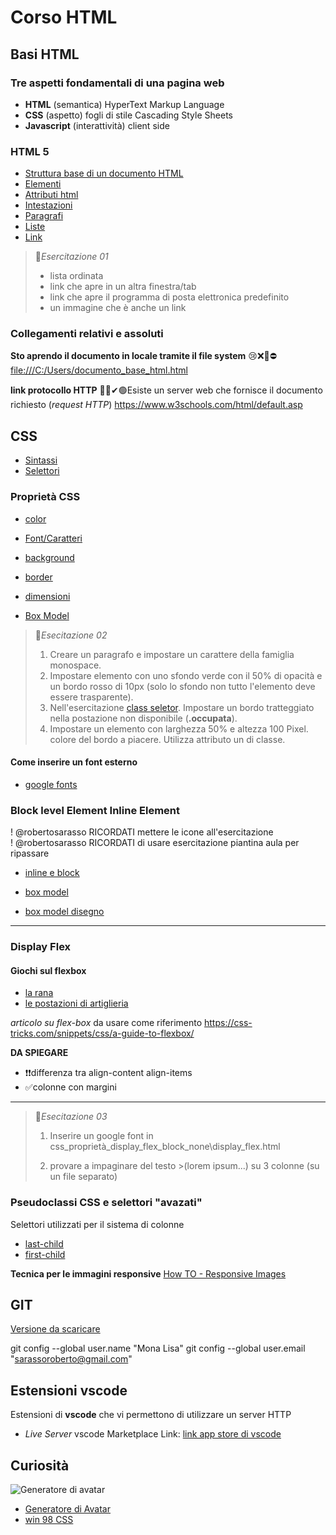 

# Corso HTML 

## Basi HTML

### Tre aspetti fondamentali di una pagina web

- **HTML** (semantica) HyperText Markup Language
- **CSS** (aspetto) fogli di stile  Cascading Style Sheets
- **Javascript** (interattività) client side

### HTML 5

- [Struttura base di un documento HTML](https://www.w3schools.com/html/default.asp)
- [Elementi](https://www.w3schools.com/html/html_elements.asp)
- [Attributi html](https://www.w3schools.com/html/html_attributes.asp)
- [Intestazioni](https://www.w3schools.com/html/html_headings.asp)
- [Paragrafi](https://www.w3schools.com/html/html_paragraphs.asp)
- [Liste](https://www.w3schools.com/html/html_lists.asp) 
- [Link](https://www.w3schools.com/html/html_links.asp) 


> 🧧*Esercitazione 01*
> - lista ordinata
> - link che apre in un altra finestra/tab
> - link che apre il programma di posta elettronica predefinito
> - un immagine  che è anche un link


### Collegamenti relativi e assoluti

**Sto aprendo il documento in locale tramite il file system**
😢❌🚫⛔[file:///C:/Users/documento_base_html.html
](locale)

**link protocollo HTTP**
💚✅✔🟢Esiste un server web che fornisce il documento richiesto (*request HTTP*)
https://www.w3schools.com/html/default.asp


## CSS

  - [Sintassi](https://www.w3schools.com/css/css_syntax.asp)
  - [Selettori](https://www.w3schools.com/css/css_selectors.asp)

### Proprietà CSS
  - [color](https://www.w3schools.com/css/css_colors.asp)
  - [Font/Caratteri](https://www.w3schools.com/css/css_font.asp)
  - [background](https://www.w3schools.com/css/css_background.asp)
  - [border](https://www.w3schools.com/css/css_border.asp)
  - [dimensioni](https://www.w3schools.com/css/css_dimension.asp)

  - [Box Model](https://www.w3schools.com/css/css_boxmodel.asp)



> 🧧*Esecitazione 02*
> 
> 1. Creare un  paragrafo e impostare un carattere della famiglia monospace.
> 2. Impostare elemento con uno sfondo  verde con il 50% di opacità e un bordo rosso di 10px (solo lo sfondo non tutto l'elemento deve essere trasparente). 
> 3. Nell'esercitazione [class seletor](./selettori_css/class_selector.html).
> Impostare un bordo tratteggiato nella postazione non disponibile (**.occupata**).
> 4. Impostare un elemento con larghezza 50% e altezza 100 Pixel. colore del bordo a piacere. Utilizza attributo un di classe.
 
#### Come inserire un font esterno

- [google fonts](https://fonts.google.com/) 

###  Block level Element  Inline Element
! @robertosarasso RICORDATI mettere le icone all'esercitazione  
! @robertosarasso RICORDATI di usare esercitazione piantina aula per ripassare  

- [inline e block](https://www.w3schools.com/html/html_blocks.asp)

- [box model](https://www.w3schools.com/css/css_boxmodel.asp)
- [box model disegno](https://en.wikipedia.org/wiki/CSS_box_model#/media/File:Boxmodell-detail.png)

---

### Display Flex

#### Giochi sul flexbox

- [la rana](https://flexboxfroggy.com/#it)
- [le postazioni di artiglieria](http://www.flexboxdefense.com/)

*articolo su flex-box* da usare come riferimento
https://css-tricks.com/snippets/css/a-guide-to-flexbox/

**DA SPIEGARE**
- ❗❗differenza tra align-content  align-items
- ✅colonne con margini

---

> 🧧*Esecitazione 03*
> 1. Inserire un google font in
> css_proprietà_display_flex_block_none\display_flex.html
>
> 2. provare a impaginare del testo >(lorem ipsum...) su 3 colonne (su un file separato)

### Pseudoclassi CSS e selettori "avazati"

Selettori utilizzati per il sistema di colonne
- [last-child](https://www.w3schools.com/cssref/sel_last-child.php)
- [first-child](https://www.w3schools.com/cssref/sel_firstchild.php)

**Tecnica per le immagini responsive**
[How TO - Responsive Images](https://www.w3schools.com/howto/howto_css_image_responsive.asp)

## GIT 

[Versione da scaricare](https://git-scm.com/)


git config --global user.name "Mona Lisa"
git config --global user.email "sarassoroberto@gmail.com"


## Estensioni vscode
Estensioni di **vscode** che vi permettono di utilizzare un server HTTP

- *Live Server* vscode Marketplace Link: [link app store di vscode](https://marketplace.visualstudio.com/items?itemName=ritwickdey.LiveServer)


## Curiosità
![Generatore di avatar](https://i.pravatar.cc/150?img=3)
- [Generatore di Avatar](https://i.pravatar.cc) 
- [win 98 CSS](https://jdan.github.io/98.css/)


